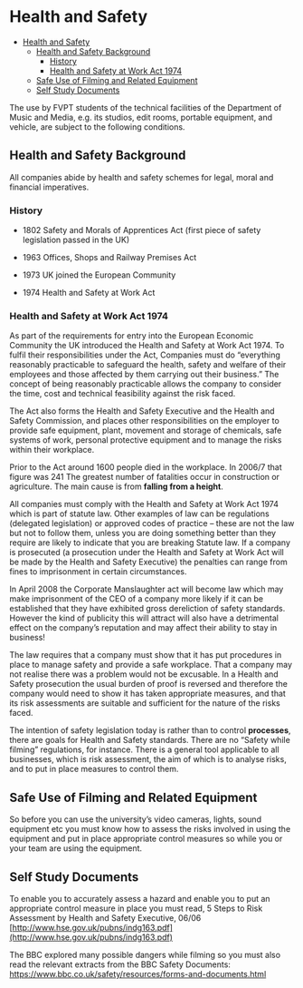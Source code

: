 # Health and Safety

- [Health and Safety](#health-and-safety)
  - [Health and Safety Background](#health-and-safety-background)
    - [History](#history)
    - [Health and Safety at Work Act 1974](#health-and-safety-at-work-act-1974)
  - [Safe Use of Filming and Related Equipment](#safe-use-of-filming-and-related-equipment)
  - [Self Study Documents](#self-study-documents)

The use by FVPT students of the technical facilities of the Department of Music and Media, e.g.
its studios, edit rooms, portable equipment, and vehicle, are subject to the following conditions.

## Health and Safety Background

All companies abide by health and safety schemes for legal, moral and financial imperatives.

### History

- 1802 Safety and Morals of Apprentices Act (first piece of safety legislation passed in the UK)

- 1963 Offices, Shops and Railway Premises Act

- 1973 UK joined the European Community

- 1974 Health and Safety at Work Act

### Health and Safety at Work Act 1974

As part of the requirements for entry into the European Economic Community the UK introduced the Health and Safety at Work Act 1974. To fulfil their responsibilities under the Act, Companies must do “everything reasonably practicable to safeguard the health, safety and welfare of their employees and those affected by them carrying out their business.” The concept of being reasonably practicable allows the company to consider the time, cost and technical feasibility against the risk faced.

The Act also forms the Health and Safety Executive and the Health and Safety Commission, and places other responsibilities on the employer to provide safe equipment, plant, movement and storage of chemicals, safe systems of work, personal protective equipment and to manage the risks within their workplace.

Prior to the Act around 1600 people died in the workplace. In 2006/7 that figure was 241 The greatest number of fatalities occur in construction or agriculture. The main cause is from **falling from a height**.

All companies must comply with the Health and Safety at Work Act 1974 which is part of statute law. Other examples of law can be regulations (delegated legislation) or approved codes of practice – these are not the law but not to follow them, unless you are doing something better than they require are likely to indicate that you are breaking Statute law. If a company is prosecuted (a prosecution under the Health and Safety at Work Act will be made by the Health and Safety Executive) the penalties can range from fines to imprisonment in certain circumstances.

In April 2008 the Corporate Manslaughter act will become law which may make imprisonment of the CEO of a company more likely if it can be established that they have exhibited gross dereliction of safety standards. However the kind of publicity this will attract will also have a detrimental effect on the company’s reputation and may affect their ability to stay in business!

The law requires that a company must show that it has put procedures in place to manage safety and provide a safe workplace. That a company may not realise there was a problem would not be excusable. In a Health and Safety prosecution the usual burden of proof is reversed and therefore the company would need to show it has taken appropriate measures, and that its risk assessments are suitable and sufficient for the nature of the risks faced.

The intention of safety legislation today is rather than to control **processes**, there are goals for Health and Safety standards. There are no “Safety while filming” regulations, for instance. There is a general tool applicable to all businesses, which is risk assessment, the aim of which is to analyse risks, and to put in place measures to control them.

## Safe Use of Filming and Related Equipment

So before you can use the university’s video cameras, lights, sound equipment etc you must know how to assess the risks involved in using the equipment and put in place appropriate control measures so while you or your team are using the equipment.

## Self Study Documents

To enable you to accurately assess a hazard and enable you to put an appropriate control measure in place you must read, 5 Steps to Risk Assessment by Health and Safety Executive, 06/06 [http://www.hse.gov.uk/pubns/indg163.pdf](http://www.hse.gov.uk/pubns/indg163.pdf)

The BBC explored many possible dangers while filming so you must also read the relevant extracts from the BBC Safety Documents: <https://www.bbc.co.uk/safety/resources/forms-and-documents.html>
